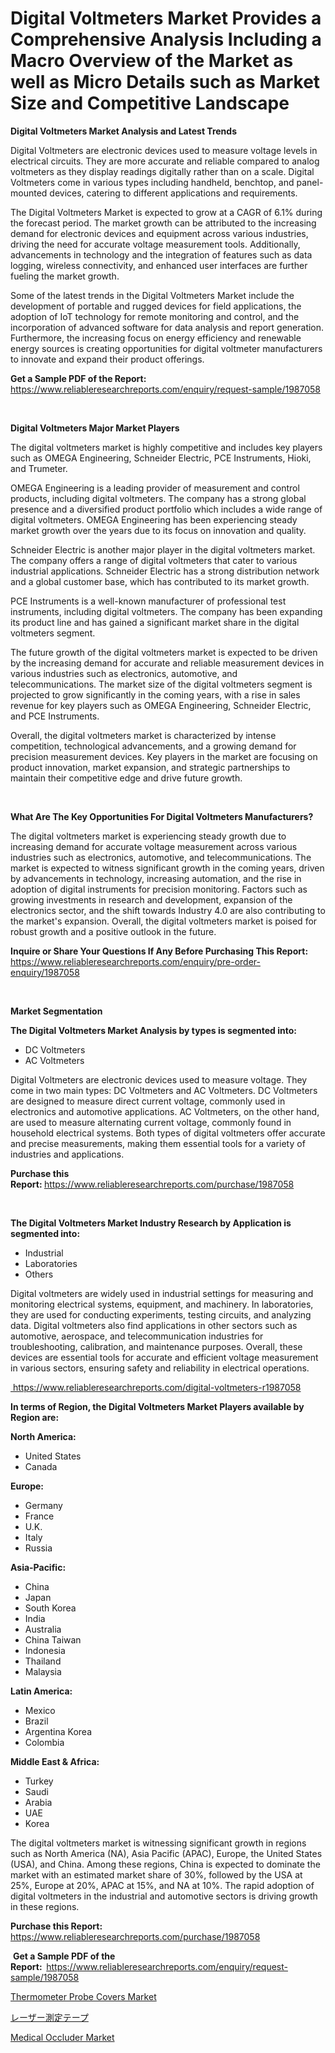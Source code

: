 <p><h1>Digital Voltmeters Market Provides a Comprehensive Analysis Including a Macro Overview of the Market as well as Micro Details such as Market Size and Competitive Landscape</h1></p><p><strong>Digital Voltmeters Market Analysis and Latest Trends</strong></p>
<p><p>Digital Voltmeters are electronic devices used to measure voltage levels in electrical circuits. They are more accurate and reliable compared to analog voltmeters as they display readings digitally rather than on a scale. Digital Voltmeters come in various types including handheld, benchtop, and panel-mounted devices, catering to different applications and requirements.</p><p>The Digital Voltmeters Market is expected to grow at a CAGR of 6.1% during the forecast period. The market growth can be attributed to the increasing demand for electronic devices and equipment across various industries, driving the need for accurate voltage measurement tools. Additionally, advancements in technology and the integration of features such as data logging, wireless connectivity, and enhanced user interfaces are further fueling the market growth.</p><p>Some of the latest trends in the Digital Voltmeters Market include the development of portable and rugged devices for field applications, the adoption of IoT technology for remote monitoring and control, and the incorporation of advanced software for data analysis and report generation. Furthermore, the increasing focus on energy efficiency and renewable energy sources is creating opportunities for digital voltmeter manufacturers to innovate and expand their product offerings.</p></p>
<p><strong>Get a Sample PDF of the Report:&nbsp;</strong> <a href="https://www.reliableresearchreports.com/enquiry/request-sample/1987058">https://www.reliableresearchreports.com/enquiry/request-sample/1987058</a></p>
<p>&nbsp;</p>
<p><strong>Digital Voltmeters Major Market Players</strong></p>
<p><p>The digital voltmeters market is highly competitive and includes key players such as OMEGA Engineering, Schneider Electric, PCE Instruments, Hioki, and Trumeter. </p><p>OMEGA Engineering is a leading provider of measurement and control products, including digital voltmeters. The company has a strong global presence and a diversified product portfolio which includes a wide range of digital voltmeters. OMEGA Engineering has been experiencing steady market growth over the years due to its focus on innovation and quality.</p><p>Schneider Electric is another major player in the digital voltmeters market. The company offers a range of digital voltmeters that cater to various industrial applications. Schneider Electric has a strong distribution network and a global customer base, which has contributed to its market growth.</p><p>PCE Instruments is a well-known manufacturer of professional test instruments, including digital voltmeters. The company has been expanding its product line and has gained a significant market share in the digital voltmeters segment.</p><p>The future growth of the digital voltmeters market is expected to be driven by the increasing demand for accurate and reliable measurement devices in various industries such as electronics, automotive, and telecommunications. The market size of the digital voltmeters segment is projected to grow significantly in the coming years, with a rise in sales revenue for key players such as OMEGA Engineering, Schneider Electric, and PCE Instruments.</p><p>Overall, the digital voltmeters market is characterized by intense competition, technological advancements, and a growing demand for precision measurement devices. Key players in the market are focusing on product innovation, market expansion, and strategic partnerships to maintain their competitive edge and drive future growth.</p></p>
<p>&nbsp;</p>
<p><strong>What Are The Key Opportunities For Digital Voltmeters Manufacturers?</strong></p>
<p><p>The digital voltmeters market is experiencing steady growth due to increasing demand for accurate voltage measurement across various industries such as electronics, automotive, and telecommunications. The market is expected to witness significant growth in the coming years, driven by advancements in technology, increasing automation, and the rise in adoption of digital instruments for precision monitoring. Factors such as growing investments in research and development, expansion of the electronics sector, and the shift towards Industry 4.0 are also contributing to the market's expansion. Overall, the digital voltmeters market is poised for robust growth and a positive outlook in the future.</p></p>
<p><strong>Inquire or Share Your Questions If Any Before Purchasing This Report:</strong> <a href="https://www.reliableresearchreports.com/enquiry/pre-order-enquiry/1987058">https://www.reliableresearchreports.com/enquiry/pre-order-enquiry/1987058</a></p>
<p>&nbsp;</p>
<p><strong>Market Segmentation</strong></p>
<p><strong>The Digital Voltmeters Market Analysis by types is segmented into:</strong></p>
<p><ul><li>DC Voltmeters</li><li>AC Voltmeters</li></ul></p>
<p><p>Digital Voltmeters are electronic devices used to measure voltage. They come in two main types: DC Voltmeters and AC Voltmeters. DC Voltmeters are designed to measure direct current voltage, commonly used in electronics and automotive applications. AC Voltmeters, on the other hand, are used to measure alternating current voltage, commonly found in household electrical systems. Both types of digital voltmeters offer accurate and precise measurements, making them essential tools for a variety of industries and applications.</p></p>
<p><strong>Purchase this Report:&nbsp;</strong><a href="https://www.reliableresearchreports.com/purchase/1987058">https://www.reliableresearchreports.com/purchase/1987058</a></p>
<p>&nbsp;</p>
<p><strong>The Digital Voltmeters Market Industry Research by Application is segmented into:</strong></p>
<p><ul><li>Industrial</li><li>Laboratories</li><li>Others</li></ul></p>
<p><p>Digital voltmeters are widely used in industrial settings for measuring and monitoring electrical systems, equipment, and machinery. In laboratories, they are used for conducting experiments, testing circuits, and analyzing data. Digital voltmeters also find applications in other sectors such as automotive, aerospace, and telecommunication industries for troubleshooting, calibration, and maintenance purposes. Overall, these devices are essential tools for accurate and efficient voltage measurement in various sectors, ensuring safety and reliability in electrical operations.</p></p>
<p><a href="https://www.reliableresearchreports.com/digital-voltmeters-r1987058">&nbsp;https://www.reliableresearchreports.com/digital-voltmeters-r1987058</a></p>
<p><strong>In terms of Region, the Digital Voltmeters Market Players available by Region are:</strong></p>
<p>
    <p> <strong> North America: </strong>
        <ul>
            <li>United States</li>
            <li>Canada</li>
        </ul>
        </p> 
    <p> <strong> Europe: </strong>
        <ul>
            <li>Germany</li>
            <li>France</li>
            <li>U.K.</li>
            <li>Italy</li>
            <li>Russia</li>
        </ul>
        </p> 
    <p> <strong> Asia-Pacific: </strong>
        <ul>
            <li>China</li>
            <li>Japan</li>
            <li>South Korea</li>
            <li>India</li>
            <li>Australia</li>
            <li>China Taiwan</li>
            <li>Indonesia</li>
            <li>Thailand</li>
            <li>Malaysia</li>
        </ul>
        </p> 
    <p> <strong> Latin America: </strong>
        <ul>
            <li>Mexico</li>
            <li>Brazil</li>
            <li>Argentina Korea</li>
            <li>Colombia</li>
        </ul>
        </p> 
    <p> <strong> Middle East & Africa: </strong>
        <ul>
            <li>Turkey</li>
            <li>Saudi</li>
            <li>Arabia</li>
            <li>UAE</li>
            <li>Korea</li>
        </ul>
    </p>
    </p>
<p><p>The digital voltmeters market is witnessing significant growth in regions such as North America (NA), Asia Pacific (APAC), Europe, the United States (USA), and China. Among these regions, China is expected to dominate the market with an estimated market share of 30%, followed by the USA at 25%, Europe at 20%, APAC at 15%, and NA at 10%. The rapid adoption of digital voltmeters in the industrial and automotive sectors is driving growth in these regions.</p></p>
<p><strong>Purchase this Report: </strong><a href="https://www.reliableresearchreports.com/purchase/1987058">https://www.reliableresearchreports.com/purchase/1987058</a></p>
<p>&nbsp;<strong>Get a Sample PDF of the Report:&nbsp;&nbsp;</strong><a href="https://www.reliableresearchreports.com/enquiry/request-sample/1987058">https://www.reliableresearchreports.com/enquiry/request-sample/1987058</a></p>
<p><strong></strong></p>
<p><p><a href="https://gratis-rainforest-2ca.notion.site/Decoding-Thermometer-Probe-Covers-Market-Metrics-Market-Share-Trends-and-Growth-Patterns-d0cf0f4fa6ed41d1b716ea2137984e28">Thermometer Probe Covers Market</a></p><p><a href="https://github.com/SantosDicki04/Market-Research-Report-List-1/blob/main/488545534021.md">レーザー測定テープ</a></p><p><a href="https://metal-farmhouse-e95.notion.site/Medical-Occluder-Market-Trends-and-Market-Analysis-forecasted-for-period-2024-2031-42e5c4a4648f4068a6c62d0a9ef7aeb4">Medical Occluder Market</a></p></p>